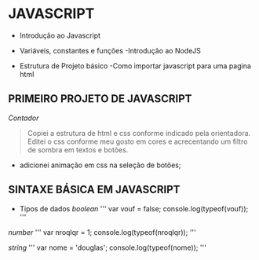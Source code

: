 # JAVASCRIPT

- Introdução ao Javascript
- Variáveis, constantes e funções
-Introdução ao NodeJS

- Estrutura de Projeto básico
-Como importar javascript para uma pagina html


## PRIMEIRO PROJETO DE JAVASCRIPT
_Contador_

> Copiei a estrutura de html e css conforme indicado pela orientadora. Editei o css conforme meu gosto em cores e acrecentando um filtro de sombra em textos e botões.
- adicionei animação em css na seleção de botões;

## SINTAXE BÁSICA EM JAVASCRIPT

- Tipos de dados
*boolean*
'''
var vouf = false;
console.log(typeof(vouf));
'''

*number*
'''
var nroqlqr = 1;
console.log(typeof(nroqlqr));
'''

*string*
'''
var nome = 'douglas';
console.log(typeof(nome));
'''

